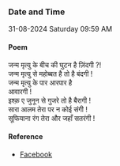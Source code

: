 ### Date and Time

31-08-2024 Saturday 09:59 AM

#### Poem

जन्म मृत्यु के बीच की घुटन है ज़िंदगी ?! <br />
जन्म मृत्यु से महोब्बत है तो है बंदगी ! <br />
जन्म मृत्यु के पार आरपार है <br />
आवारगी ! <br />
इश्क़ ए जुनून से गुजरे तो है बैरागी ! <br />
सारा आलम तेरा पर न कोई संगी ! <br />
सूफियाना रंग तेरा और जहाँ सतरंगी !

#### Reference

* [Facebook](https://www.facebook.com/share/v/JRd1Z4E1zgsJ5pbm/?mibextid=xfxF2i)
